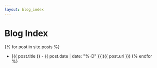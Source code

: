 ```yaml
---
layout: blog_index
---
```

# Blog Index
{% for post in site.posts %}
* [{{ post.title }} - {{ post.date | date: "%-D" }}]({{ post.url }})
{% endfor %}
